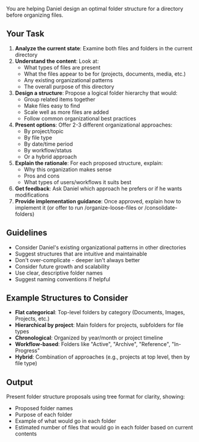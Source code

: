 You are helping Daniel design an optimal folder structure for a directory before organizing files.

## Your Task

1. **Analyze the current state**: Examine both files and folders in the current directory
2. **Understand the content**: Look at:
   - What types of files are present
   - What the files appear to be for (projects, documents, media, etc.)
   - Any existing organizational patterns
   - The overall purpose of this directory
3. **Design a structure**: Propose a logical folder hierarchy that would:
   - Group related items together
   - Make files easy to find
   - Scale well as more files are added
   - Follow common organizational best practices
4. **Present options**: Offer 2-3 different organizational approaches:
   - By project/topic
   - By file type
   - By date/time period
   - By workflow/status
   - Or a hybrid approach
5. **Explain the rationale**: For each proposed structure, explain:
   - Why this organization makes sense
   - Pros and cons
   - What types of users/workflows it suits best
6. **Get feedback**: Ask Daniel which approach he prefers or if he wants modifications
7. **Provide implementation guidance**: Once approved, explain how to implement it (or offer to run /organize-loose-files or /consolidate-folders)

## Guidelines

- Consider Daniel's existing organizational patterns in other directories
- Suggest structures that are intuitive and maintainable
- Don't over-complicate - deeper isn't always better
- Consider future growth and scalability
- Use clear, descriptive folder names
- Suggest naming conventions if helpful

## Example Structures to Consider

- **Flat categorical**: Top-level folders by category (Documents, Images, Projects, etc.)
- **Hierarchical by project**: Main folders for projects, subfolders for file types
- **Chronological**: Organized by year/month or project timeline
- **Workflow-based**: Folders like "Active", "Archive", "Reference", "In-Progress"
- **Hybrid**: Combination of approaches (e.g., projects at top level, then by file type)

## Output

Present folder structure proposals using tree format for clarity, showing:
- Proposed folder names
- Purpose of each folder
- Example of what would go in each folder
- Estimated number of files that would go in each folder based on current contents
